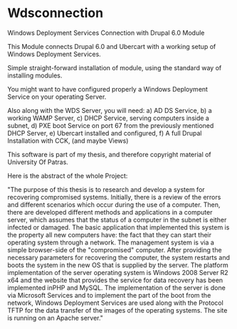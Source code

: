 Wdsconnection
=============

Windows Deployment Services Connection with Drupal 6.0 Module

This Module connects Drupal 6.0 and Ubercart with a working setup of Windows Deployment Services.

Simple straight-forward installation of module, using the standard way of installing modules.

You might want to have configured properly a Windows Deployment Service on your operating Server.

Also along with the WDS Server, you will need:
a) AD DS Service,
b) a working WAMP Server,
c) DHCP Service, serving computers inside a subnet,
d) PXE boot Service on port 67 from the previously mentioned DHCP Server,
e) Ubercart installed and configured,
f) A full Drupal Installation with CCK, (and maybe Views)

This software is part of my thesis, and therefore copyright material of University Of Patras.

Here is the abstract of the whole Project:

"The purpose of this thesis is to research and develop a system for recovering compromised systems.
Initially, there is a review of the errors and different scenarios which occur during the use of a computer. Then, there are developed different
methods and applications in a computer server, which assumes that the status of a computer in the subnet is either infected or damaged. The basic
application that implemented this system is the property all new computers have: the fact that they can start their operating system through a network.
The management system is via a simple browser-side of the "compromised" computer. After providing the necessary parameters for recovering the computer,
the system restarts and boots the system in the new OS that is supplied by the server. The platform implementation of the server operating system is Windows 2008
Server R2 x64 and the website that provides the service for data recovery has been implemented in​PHP and MySQL. The implementation of the server is done
via Microsoft Services and to implement the part of the boot from the network, Windows Deployment Services are used along with the Protocol TFTP
 for the data transfer of the images of the operating systems. The site is running on an Apache server."
